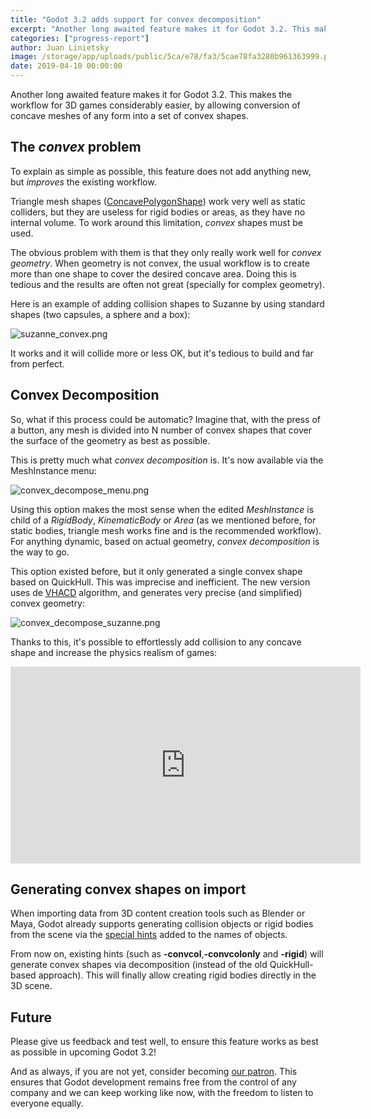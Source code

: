 ```yaml
---
title: "Godot 3.2 adds support for convex decomposition"
excerpt: "Another long awaited feature makes it for Godot 3.2. This makes the workflow for 3D games considerably easier, by allowing conversion of concave meshes of any form into a set of convex shapes."
categories: ["progress-report"]
author: Juan Linietsky
image: /storage/app/uploads/public/5ca/e78/fa3/5cae78fa3280b961363999.png
date: 2019-04-10 00:00:00
---
```


Another long awaited feature makes it for Godot 3.2. This makes the workflow for 3D games considerably easier, by allowing conversion of concave meshes of any form into a set of convex shapes.

## The *convex* problem

To explain as simple as possible, this feature does not add anything new, but *improves* the existing workflow.

Triangle mesh shapes ([ConcavePolygonShape](https://docs.godotengine.org/ko/latest/classes/class_concavepolygonshape.html)) work very well as static colliders, but they are useless for rigid bodies or areas, as they have no internal volume. To work around this limitation, *convex* shapes must be used.

The obvious problem with them is that they only really work well for *convex geometry*. When geometry is not convex, the usual workflow is to create more than one shape to cover the desired concave area. Doing this is tedious and the results are often not great (specially for complex geometry).

Here is an example of adding collision shapes to Suzanne by using standard shapes (two capsules, a sphere and a box):


![suzanne_convex.png](/storage/app/uploads/public/5ca/e74/dd1/5cae74dd1fcc2070593034.png)


It works and it will collide more or less OK, but it's tedious to build and far from perfect.

## Convex Decomposition

So, what if this process could be automatic? Imagine that, with the press of a button, any mesh is divided into N number of convex shapes that cover the surface of the geometry as best as possible.

This is pretty much what *convex decomposition* is. It's now available via the MeshInstance menu:

![convex_decompose_menu.png](/storage/app/uploads/public/5ca/e75/a58/5cae75a58c4de440986887.png)

Using this option makes the most sense when the edited *MeshInstance* is child of a *RigidBody*, *KinematicBody* or *Area* (as we mentioned before, for static bodies, triangle mesh works fine and is the recommended workflow). For anything dynamic, based on actual geometry, *convex decomposition* is the way to go.

This option existed before, but it only generated a single convex shape based on QuickHull. This was imprecise and inefficient. The new version uses de [VHACD](https://github.com/kmammou/v-hacd) algorithm, and generates very precise (and simplified) convex geometry:


![convex_decompose_suzanne.png](/storage/app/uploads/public/5ca/e76/d92/5cae76d92fc36007142005.png)

Thanks to this, it's possible to effortlessly add collision to any concave shape and increase the physics realism of games:

<iframe width="560" height="315" src="https://www.youtube.com/embed/jVmG7nVxvoA" frameborder="0" allow="accelerometer; autoplay; encrypted-media; gyroscope; picture-in-picture" allowfullscreen></iframe>

## Generating convex shapes on import

When importing data from 3D content creation tools such as Blender or Maya, Godot already supports generating collision objects or rigid bodies from the scene via the [special hints](https://docs.godotengine.org/en/3.1/getting_started/workflow/assets/importing_scenes.html#import-hints) added to the names of objects.

From now on, existing hints (such as **-convcol**,**-convcolonly** and **-rigid**) will generate convex shapes via decomposition (instead of the old QuickHull-based approach). This will finally allow creating rigid bodies directly in the 3D scene.

## Future

Please give us feedback and test well, to ensure this feature works as best as possible in upcoming Godot 3.2!

And as always, if you are not yet, consider becoming [our patron](https://www.patreon.com/godotengine). This ensures that Godot development remains free from the control of any company and we can keep working like now, with the freedom to listen to everyone equally.
